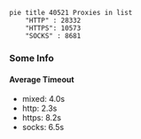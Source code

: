 
```mermaid
pie title 40521 Proxies in list
    "HTTP" : 28332
    "HTTPS": 10573
    "SOCKS" : 8681
```

### Some Info
#### Average Timeout

- mixed: 4.0s
- http: 2.3s
- https: 8.2s
- socks: 6.5s
